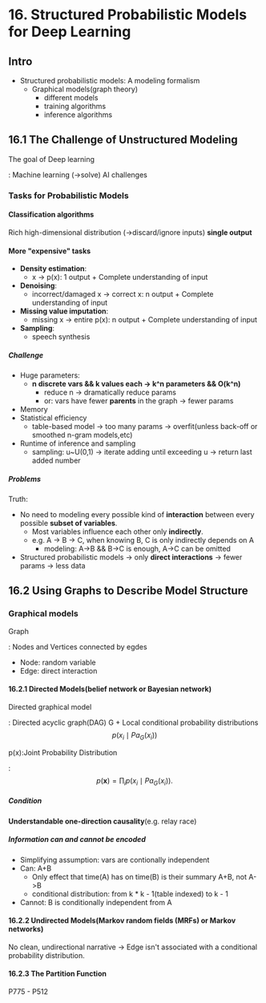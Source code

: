 # 16. Structured Probabilistic Models for Deep Learning

## Intro

- Structured probabilistic models: A modeling formalism
  - Graphical models(graph theory)
    - different models
    - training algorithms
    - inference algorithms

## 16.1 The Challenge of Unstructured Modeling

The goal of Deep learning

: Machine learning (->solve) AI challenges

### Tasks for Probabilistic Models

#### Classification algorithms

Rich high-dimensional distribution (->discard/ignore inputs) **single output**

#### More "expensive" tasks

- **Density estimation**:
  - x -> p(x): 1 output + Complete understanding of input
- **Denoising**:
  - incorrect/damaged x -> correct x: n output + Complete understanding of input
- **Missing value imputation**:
  - missing x -> entire p(x): n output + Complete understanding of input
- **Sampling**:
  - speech synthesis

##### Challenge

- Huge parameters:
  - **n discrete vars && k values each -> k^n parameters && O(k^n)**
    - reduce n -> dramatically reduce params
    - or: vars have fewer **parents** in the graph -> fewer params
- Memory
- Statistical efficiency
  - table-based model -> too many params -> overfit(unless back-off or smoothed n-gram models,etc)
- Runtime of inference and sampling
  - sampling: u~U(0,1) -> iterate adding until exceeding u -> return last added number

##### Problems

Truth:

- No need to modeling every possible kind of **interaction** between every possible **subset of variables**.
  - Most variables influence each other only **indirectly**.
  - e.g. A -> B -> C, when knowing B, C is only indirectly depends on A
    - modeling: A->B && B->C is enough, A->C can be omitted
- Structured probabilistic models -> only **direct interactions** -> fewer params -> less data

## 16.2 Using Graphs to Describe Model Structure

### Graphical models

Graph

: Nodes and Vertices connected by egdes

- Node: random variable
- Edge: direct interaction

#### 16.2.1 Directed Models(belief network or Bayesian network)

Directed graphical model

: Directed acyclic graph(DAG) G + Local conditional probability distributions $$p(x_i \mid Pa_G(x_i))$$

p(x):Joint Probability Distribution

: $$p(\mathbf{x}) = \prod_{i} p(x_i \mid Pa_G(x_i)).$$

##### Condition

**Understandable one-direction causality**(e.g. relay race)

##### Information can and cannot be encoded

- Simplifying assumption: vars are contionally independent
- Can: A+B
  - Only effect that time(A) has on time(B) is their summary A+B, not A->B
  - conditional distribution: from k * k - 1(table indexed) to k - 1
- Cannot: B is conditionally independent from A

#### 16.2.2 Undirected Models(Markov random fields (MRFs) or Markov networks)

No clean, undirectional narrative -> Edge isn't associated with a conditional probability distribution.

#### 16.2.3 The Partition Function

P775 - P512
